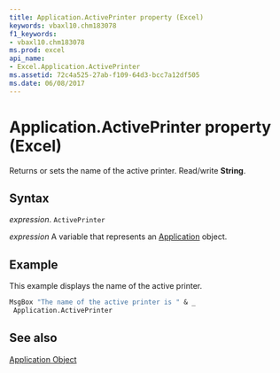 ```yaml
---
title: Application.ActivePrinter property (Excel)
keywords: vbaxl10.chm183078
f1_keywords:
- vbaxl10.chm183078
ms.prod: excel
api_name:
- Excel.Application.ActivePrinter
ms.assetid: 72c4a525-27ab-f109-64d3-bcc7a12df505
ms.date: 06/08/2017
---
```



# Application.ActivePrinter property (Excel)

Returns or sets the name of the active printer. Read/write  **String**.


## Syntax

_expression_. `ActivePrinter`

_expression_ A variable that represents an [Application](Excel.Application-graph-property.md) object.


## Example

This example displays the name of the active printer.


```vb
MsgBox "The name of the active printer is " & _ 
 Application.ActivePrinter
```


## See also


[Application Object](Excel.Application(object).md)

